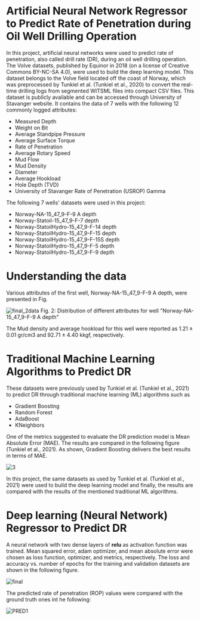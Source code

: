 # Artificial Neural Network Regressor to Predict Rate of Penetration during Oil Well Drilling Operation

In this project, artificial neural networks were used to predict rate of penetration, also called drill rate (DR), during an oil well drilling operation. The Volve datasets, published by Equinor in 2018 (on a license of Creative Commons BY-NC-SA 4.0), were used to build the deep learning model. This dataset belongs to the Volve field located off
the coast of Norway, which was preprocessed by Tunkiel et al. (Tunkiel et al., 2020) to convert the real-time drilling logs from segmented WITSML files into compact CSV files. This dataset is publicly available and can be accessed through University of Stavanger website. It contains the data of 7 wells with the following 12 commonly logged attributes:

* Measured Depth 
* Weight on Bit
* Average Standpipe Pressure
* Average Surface Torque
* Rate of Penetration
* Average Rotary Speed
* Mud Flow
* Mud Density
* Diameter
* Average Hookload
* Hole Depth (TVD) 
* University of Stavanger Rate of Penetration (USROP) Gamma 

The following 7 wells' datasets were used in this project:
 
* Norway-NA-15_$47$_9-F-9 A depth
* Norway-Statoil-15_$47$_9-F-7 depth
* Norway-StatoilHydro-15_$47$_9-F-14 depth
* Norway-StatoilHydro-15_$47$_9-F-15 depth
* Norway-StatoilHydro-15_$47$_9-F-15S depth
* Norway-StatoilHydro-15_$47$_9-F-5 depth
* Norway-StatoilHydro-15_$47$_9-F-9 depth

# Understanding the data

Various attributes of the first well, Norway-NA-15_$47$_9-F-9 A depth, were presented in Fig. 

![final_2data](https://user-images.githubusercontent.com/54812742/139796959-bdff912e-c9ab-484c-98b1-7a12eba2b201.PNG)
Fig. 2: Distribution of different attributes for well "Norway-NA-15_$47$_9-F-9 A depth"

The Mud density and average hookload for this well were reported as 1.21 ± 0.01 gr/cm3 and 92.71 ± 4.40 kkgf, respectively. 

# Traditional Machine Learning Algorithms to Predict DR
These datasets were previously used by Tunkiel et al. (Tunkiel et al., 2021) to predict DR through traditional machine learning (ML) algorithms such as
 
* Gradient Boosting
* Random Forest
* AdaBoost
* KNeighbors

One of the metrics suggested to evaluate the DR prediction model is Mean Absolute Error (MAE). The results are compared in the following figure (Tunkiel et al., 2021). As shown, Gradient Boosting delivers the best results in terms of MAE.

![3](https://user-images.githubusercontent.com/54812742/139908038-4f400671-5130-4466-bcdf-bb0ff6bec372.png)

In this project, the same datasets as used by Tunkiel et al. (Tunkiel et al., 2021) were used to build the deep learning model and finally, the results are compared with the results of the mentioned traditional ML algorithms.  

# Deep learning (Neural Network) Regressor to Predict DR

A neural network with two dense layers of **relu** as activation function was trained. Mean squared error, adam optimizer, and mean absolute error were chosen as loss function, optimizer, and metrics, respectively. The loss and accuracy vs. number of epochs for the training and validation datasets are shown in the following figure. 

![final](https://user-images.githubusercontent.com/54812742/139790980-e58aee5b-5ae5-4df5-b88f-f8efeda0a4ca.PNG)

The predicted rate of penetration (ROP) values were compared with the ground truth ones int he following:

![PRED1](https://user-images.githubusercontent.com/54812742/139910230-7b43a026-1197-4df2-ba64-d29420032129.PNG)

